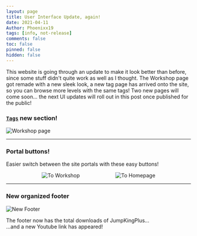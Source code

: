```yaml
---
layout: page
title: User Interface Update, again!
date: 2021-04-11
Author: Phoenixx19
tags: [info, not-release]
comments: false
toc: false
pinned: false
hidden: false
---
```


<style>
    .flex {
        display: flex;
        justify-content: space-evenly;
    }
    .flex img {
        max-width: 49%;
    }
</style>

This website is going through an update to make it look better than before, since some stuff didn't quite work as well as I thought. The Workshop page got remade with a new sleek look, a new tag page has arrived onto the site, so you can browse more levels with the same tags! 
Two new pages will come soon... <!-- more -->the next UI updates will roll out in this post once published for the public!

### [`Tags`](https://phoenixx19.github.io/JumpKingPlus/workshop/tags/) new section!
![Workshop page](https://media.discordapp.net/attachments/623779998494490624/827526238864277534/Screenshot_2021-04-02_at_14.53.11.png)

---

### Portal buttons!
Easier switch between the site portals with these easy buttons!

<div class="flex">
    <img alt="To Workshop" src="https://raw.githubusercontent.com/Phoenixx19/JumpKingPlus/master/docs/images/uiupdate2-wsicon.png">
    <img alt="To Homepage" src="https://raw.githubusercontent.com/Phoenixx19/JumpKingPlus/master/docs/images/uiupdate2-homeicon.png">
</div>

---

### New organized footer

![New Footer](https://raw.githubusercontent.com/Phoenixx19/JumpKingPlus/master/docs/images/uiupdate2-footer.png)

The footer now has the total downloads of JumpKingPlus...<br>...and a new Youtube link has appeared!